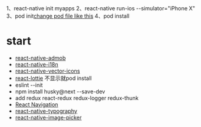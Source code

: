 1、react-native init myapps
2、react-native run-ios --simulator="iPhone X"
3、pod init[change pod file like this](https://facebook.github.io/react-native/docs/integration-with-existing-apps.html)
4、pod install
# start
- [react-native-admob](https://github.com/sbugert/react-native-admob)
- [react-native-i18n](https://github.com/AlexanderZaytsev/react-native-i18n)
- [react-native-vector-icons](https://github.com/oblador/react-native-vector-icons)
- [react-lottie](http://airbnb.io/lottie/react-native/react-native.html#getting-started) 不显示就pod install
- eslint --init 
- npm install husky@next --save-dev
- add redux react-redux redux-logger redux-thunk
- [React Navigation](https://reactnavigation.org/docs/zh-Hans/getting-started.html)
- [react-native-typography](https://github.com/hectahertz/react-native-typography)
- [react-native-image-picker](https://github.com/react-community/react-native-image-picker)
